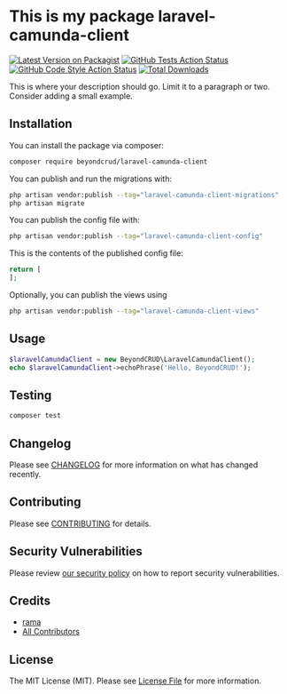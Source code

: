 # This is my package laravel-camunda-client

[![Latest Version on Packagist](https://img.shields.io/packagist/v/beyondcrud/laravel-camunda-client.svg?style=flat-square)](https://packagist.org/packages/beyondcrud/laravel-camunda-client)
[![GitHub Tests Action Status](https://img.shields.io/github/actions/workflow/status/beyondcrud/laravel-camunda-client/run-tests.yml?branch=main&label=tests&style=flat-square)](https://github.com/beyondcrud/laravel-camunda-client/actions?query=workflow%3Arun-tests+branch%3Amain)
[![GitHub Code Style Action Status](https://img.shields.io/github/actions/workflow/status/beyondcrud/laravel-camunda-client/fix-php-code-style-issues.yml?branch=main&label=code%20style&style=flat-square)](https://github.com/beyondcrud/laravel-camunda-client/actions?query=workflow%3A"Fix+PHP+code+style+issues"+branch%3Amain)
[![Total Downloads](https://img.shields.io/packagist/dt/beyondcrud/laravel-camunda-client.svg?style=flat-square)](https://packagist.org/packages/beyondcrud/laravel-camunda-client)

This is where your description should go. Limit it to a paragraph or two. Consider adding a small example.

## Installation

You can install the package via composer:

```bash
composer require beyondcrud/laravel-camunda-client
```

You can publish and run the migrations with:

```bash
php artisan vendor:publish --tag="laravel-camunda-client-migrations"
php artisan migrate
```

You can publish the config file with:

```bash
php artisan vendor:publish --tag="laravel-camunda-client-config"
```

This is the contents of the published config file:

```php
return [
];
```

Optionally, you can publish the views using

```bash
php artisan vendor:publish --tag="laravel-camunda-client-views"
```

## Usage

```php
$laravelCamundaClient = new BeyondCRUD\LaravelCamundaClient();
echo $laravelCamundaClient->echoPhrase('Hello, BeyondCRUD!');
```

## Testing

```bash
composer test
```

## Changelog

Please see [CHANGELOG](CHANGELOG.md) for more information on what has changed recently.

## Contributing

Please see [CONTRIBUTING](CONTRIBUTING.md) for details.

## Security Vulnerabilities

Please review [our security policy](../../security/policy) on how to report security vulnerabilities.

## Credits

- [rama](https://github.com/ramaID)
- [All Contributors](../../contributors)

## License

The MIT License (MIT). Please see [License File](LICENSE.md) for more information.
